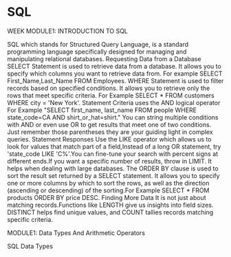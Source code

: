 # SQL
WEEK
MODULE1: INTRODUCTION TO SQL

SQL which stands for Structured Query Language, is a standard programming language specifically designed for managing and manipulating relational databases. 
Requesting Data from a Database
SELECT Statement is used to retrieve data from a database. It allows you to specify which columns you want to retrieve data from. For example SELECT First_Name,Last_Name FROM Employees.
WHERE Statement is used  to filter records based on specified conditions. It allows you to retrieve only the rows that meet specific criteria. For Example SELECT * FROM customers WHERE city = 'New York'.
Statement Criteria uses the AND logical operator For Example "SELECT first_name, last_name FROM people WHERE state_code=CA AND shirt_or_hat=shirt." You can string multiple conditions with AND or even use OR to get results that meet one of two conditions. Just remember those parentheses they are your guiding light in complex queries.
Statement Responses Use the LIKE operator which allows us to look for values that match part of a field,Instead of a long OR statement, try 'state_code LIKE 'C%'.You can fine-tune your search with percent signs at different ends.If you want a specific number of results, throw in LIMIT. It helps when dealing with large databases.
The ORDER BY clause is used to sort the result set returned by a SELECT statement. It allows you to specify one or more columns by which to sort the rows, as well as the direction (ascending or descending) of the sorting.For Example SELECT * FROM products ORDER BY price DESC.
Finding More Data It is not just about matching records.Functions like LENGTH give us insights into field sizes. DISTINCT helps find unique values, and COUNT tallies records matching specific criteria.

MODULE1: Data Types And Arithmetic Operators

SQL Data Types
